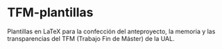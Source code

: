 # TFM-plantillas
Plantillas en LaTeX para la confección del anteproyecto, la memoria y las transparencias del TFM (Trabajo Fin de Máster) de la UAL.
